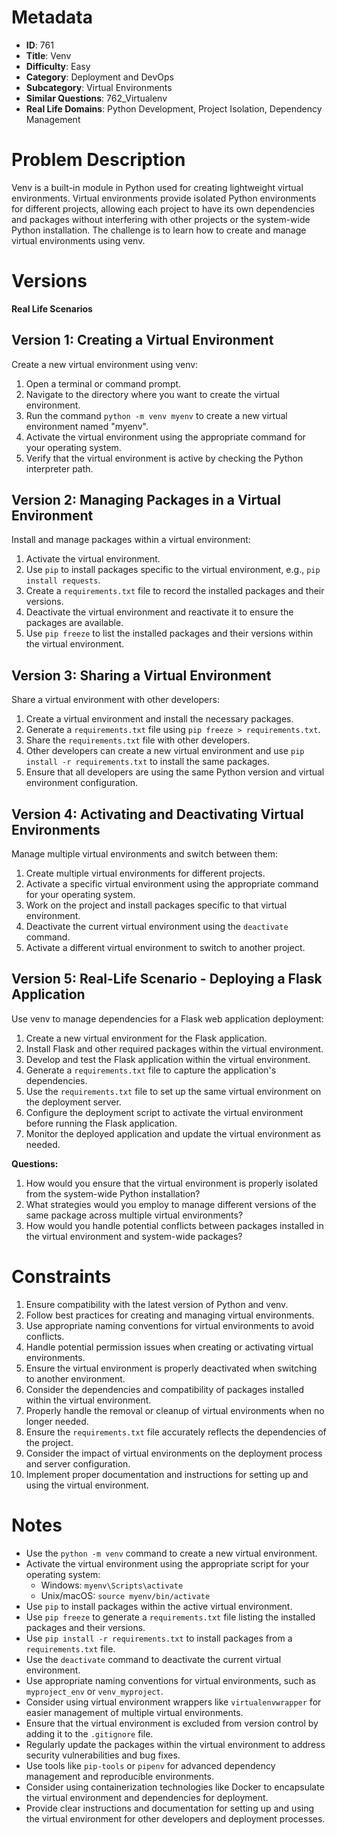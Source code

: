 # Metadata

- **ID**: 761
- **Title**: Venv
- **Difficulty**: Easy
- **Category**: Deployment and DevOps
- **Subcategory**: Virtual Environments
- **Similar Questions**: 762_Virtualenv
- **Real Life Domains**: Python Development, Project Isolation, Dependency Management

# Problem Description

Venv is a built-in module in Python used for creating lightweight virtual environments. Virtual environments provide isolated Python environments for different projects, allowing each project to have its own dependencies and packages without interfering with other projects or the system-wide Python installation. The challenge is to learn how to create and manage virtual environments using venv.

# Versions

**Real Life Scenarios**

## Version 1: Creating a Virtual Environment

Create a new virtual environment using venv:

1. Open a terminal or command prompt.
2. Navigate to the directory where you want to create the virtual environment.
3. Run the command `python -m venv myenv` to create a new virtual environment named "myenv".
4. Activate the virtual environment using the appropriate command for your operating system.
5. Verify that the virtual environment is active by checking the Python interpreter path.

## Version 2: Managing Packages in a Virtual Environment

Install and manage packages within a virtual environment:

1. Activate the virtual environment.
2. Use `pip` to install packages specific to the virtual environment, e.g., `pip install requests`.
3. Create a `requirements.txt` file to record the installed packages and their versions.
4. Deactivate the virtual environment and reactivate it to ensure the packages are available.
5. Use `pip freeze` to list the installed packages and their versions within the virtual environment.

## Version 3: Sharing a Virtual Environment

Share a virtual environment with other developers:

1. Create a virtual environment and install the necessary packages.
2. Generate a `requirements.txt` file using `pip freeze > requirements.txt`.
3. Share the `requirements.txt` file with other developers.
4. Other developers can create a new virtual environment and use `pip install -r requirements.txt` to install the same packages.
5. Ensure that all developers are using the same Python version and virtual environment configuration.

## Version 4: Activating and Deactivating Virtual Environments

Manage multiple virtual environments and switch between them:

1. Create multiple virtual environments for different projects.
2. Activate a specific virtual environment using the appropriate command for your operating system.
3. Work on the project and install packages specific to that virtual environment.
4. Deactivate the current virtual environment using the `deactivate` command.
5. Activate a different virtual environment to switch to another project.

## Version 5: Real-Life Scenario - Deploying a Flask Application

Use venv to manage dependencies for a Flask web application deployment:

1. Create a new virtual environment for the Flask application.
2. Install Flask and other required packages within the virtual environment.
3. Develop and test the Flask application within the virtual environment.
4. Generate a `requirements.txt` file to capture the application's dependencies.
5. Use the `requirements.txt` file to set up the same virtual environment on the deployment server.
6. Configure the deployment script to activate the virtual environment before running the Flask application.
7. Monitor the deployed application and update the virtual environment as needed.

**Questions:**
1. How would you ensure that the virtual environment is properly isolated from the system-wide Python installation?
2. What strategies would you employ to manage different versions of the same package across multiple virtual environments?
3. How would you handle potential conflicts between packages installed in the virtual environment and system-wide packages?

# Constraints

1. Ensure compatibility with the latest version of Python and venv.
2. Follow best practices for creating and managing virtual environments.
3. Use appropriate naming conventions for virtual environments to avoid conflicts.
4. Handle potential permission issues when creating or activating virtual environments.
5. Ensure the virtual environment is properly deactivated when switching to another environment.
6. Consider the dependencies and compatibility of packages installed within the virtual environment.
7. Properly handle the removal or cleanup of virtual environments when no longer needed.
8. Ensure the `requirements.txt` file accurately reflects the dependencies of the project.
9. Consider the impact of virtual environments on the deployment process and server configuration.
10. Implement proper documentation and instructions for setting up and using the virtual environment.

# Notes

- Use the `python -m venv` command to create a new virtual environment.
- Activate the virtual environment using the appropriate script for your operating system:
  - Windows: `myenv\Scripts\activate`
  - Unix/macOS: `source myenv/bin/activate`
- Use `pip` to install packages within the active virtual environment.
- Use `pip freeze` to generate a `requirements.txt` file listing the installed packages and their versions.
- Use `pip install -r requirements.txt` to install packages from a `requirements.txt` file.
- Use the `deactivate` command to deactivate the current virtual environment.
- Use appropriate naming conventions for virtual environments, such as `myproject_env` or `venv_myproject`.
- Consider using virtual environment wrappers like `virtualenvwrapper` for easier management of multiple virtual environments.
- Ensure that the virtual environment is excluded from version control by adding it to the `.gitignore` file.
- Regularly update the packages within the virtual environment to address security vulnerabilities and bug fixes.
- Use tools like `pip-tools` or `pipenv` for advanced dependency management and reproducible environments.
- Consider using containerization technologies like Docker to encapsulate the virtual environment and dependencies for deployment.
- Provide clear instructions and documentation for setting up and using the virtual environment for other developers and deployment processes.
